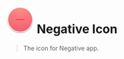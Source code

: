 # <img src="negative.iconset/icon_64x64@2x.png" width="64" height="64" /> Negative Icon

> The icon for Negative app.

